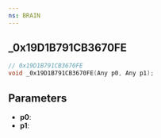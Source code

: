 ```yaml
---
ns: BRAIN
---
```

## _0x19D1B791CB3670FE

```c
// 0x19D1B791CB3670FE
void _0x19D1B791CB3670FE(Any p0, Any p1);
```


## Parameters
* **p0**: 
* **p1**: 

